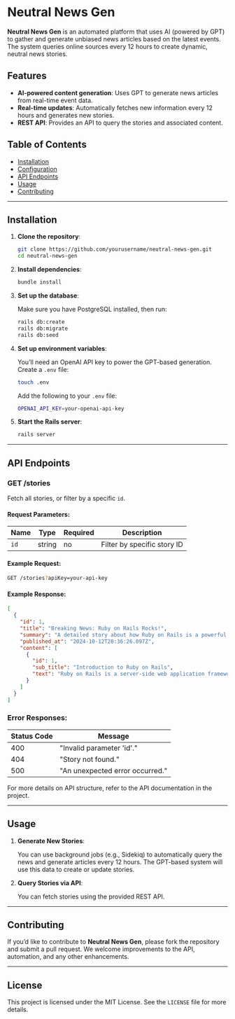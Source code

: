 # Neutral News Gen

**Neutral News Gen** is an automated platform that uses AI (powered by GPT) to gather and generate unbiased news articles based on the latest events. The system queries online sources every 12 hours to create dynamic, neutral news stories.

## Features
- **AI-powered content generation**: Uses GPT to generate news articles from real-time event data.
- **Real-time updates**: Automatically fetches new information every 12 hours and generates new stories.
- **REST API**: Provides an API to query the stories and associated content.

## Table of Contents
- [Installation](#installation)
- [Configuration](#configuration)
- [API Endpoints](#api-endpoints)
- [Usage](#usage)
- [Contributing](#contributing)

---

## Installation

1. **Clone the repository**:

    ```bash
    git clone https://github.com/yourusername/neutral-news-gen.git
    cd neutral-news-gen
    ```

2. **Install dependencies**:

    ```bash
    bundle install
    ```

3. **Set up the database**:

    Make sure you have PostgreSQL installed, then run:

    ```bash
    rails db:create
    rails db:migrate
    rails db:seed
    ```

4. **Set up environment variables**:

    You’ll need an OpenAI API key to power the GPT-based generation. Create a `.env` file:

    ```bash
    touch .env
    ```

    Add the following to your `.env` file:

    ```bash
    OPENAI_API_KEY=your-openai-api-key
    ```

5. **Start the Rails server**:

    ```bash
    rails server
    ```

---

## API Endpoints

### GET /stories

Fetch all stories, or filter by a specific `id`.

#### Request Parameters:
| Name    | Type   | Required | Description                   |
|---------|--------|----------|-------------------------------|
| `id`    | string | no       | Filter by specific story ID    |

#### Example Request:

```bash
GET /stories?apiKey=your-api-key
```

#### Example Response:

```json
[
  {
    "id": 1,
    "title": "Breaking News: Ruby on Rails Rocks!",
    "summary": "A detailed story about how Ruby on Rails is a powerful web development framework.",
    "published_at": "2024-10-12T20:36:26.097Z",
    "content": [
      {
        "id": 1,
        "sub_title": "Introduction to Ruby on Rails",
        "text": "Ruby on Rails is a server-side web application framework..."
      }
    ]
  }
]
```

### Error Responses:

| Status Code | Message                      |
|-------------|------------------------------|
| 400         | "Invalid parameter 'id'."    |
| 404         | "Story not found."           |
| 500         | "An unexpected error occurred." |

For more details on API structure, refer to the API documentation in the project.

---

## Usage

1. **Generate New Stories**:

   You can use background jobs (e.g., Sidekiq) to automatically query the news and generate articles every 12 hours. The GPT-based system will use this data to create or update stories.

2. **Query Stories via API**:

   You can fetch stories using the provided REST API.

---

## Contributing

If you’d like to contribute to **Neutral News Gen**, please fork the repository and submit a pull request. We welcome improvements to the API, automation, and any other enhancements.

---

## License

This project is licensed under the MIT License. See the `LICENSE` file for more details.
